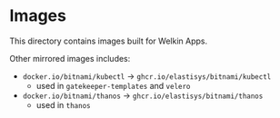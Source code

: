 # Images

This directory contains images built for Welkin Apps.

Other mirrored images includes:

- `docker.io/bitnami/kubectl` -> `ghcr.io/elastisys/bitnami/kubectl`
    - used in `gatekeeper-templates` and `velero`
- `docker.io/bitnami/thanos` -> `ghcr.io/elastisys/bitnami/thanos`
    - used in `thanos`
